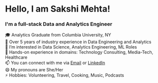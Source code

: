 # Hello, I am Sakshi Mehta!

### I'm a full-stack Data and Analytics Engineer
🎓 Analytics Graduate from Columbia University, NY<br />
🌱 Over 5 years of industry experience in Data Engineering and Analytics<br />
👀 I’m interested in Data Science, Analytics Engineering, ML Roles<br />
💼 Hands-on experience in domains: Technology Consulting, Media-Tech, Healthcare<br />
📫 You can connect with me via [Email](mailto:sakshi.mehta@columbia.edu?subject=GitHub%20Query) or [LinkedIn](https://www.linkedin.com/in/sakshimehta14/)<br />
😄 My pronouns are She/Her<br />
⚡ Hobbies: Volunteering, Travel, Cooking, Music, Podcasts 
